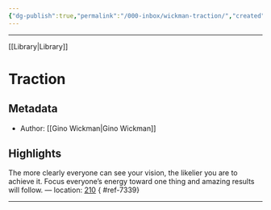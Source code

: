 ```yaml
---
{"dg-publish":true,"permalink":"/000-inbox/wickman-traction/","created":"2023-05-20T23:58:26.000-04:00","updated":"2025-03-21T17:36:23.519-04:00"}
---
```


---
[[Library\|Library]]

# Traction
## Metadata
* Author: [[Gino Wickman\|Gino Wickman]]

## Highlights
The more clearly everyone can see your vision, the likelier you are to achieve it. Focus everyone’s energy toward one thing and amazing results will follow. — location: [210]()
{ #ref-7339}


---
